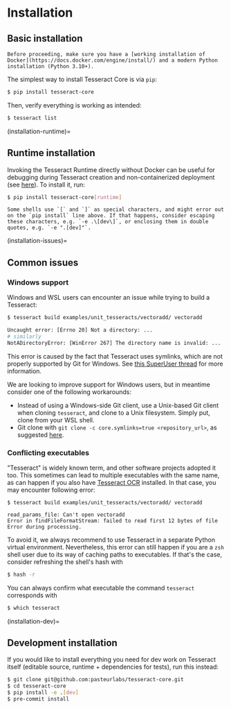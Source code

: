 # Installation

## Basic installation

```{note}
Before proceeding, make sure you have a [working installation of Docker](https://docs.docker.com/engine/install/) and a modern Python installation (Python 3.10+).
```

The simplest way to install Tesseract Core is via `pip`:

```bash
$ pip install tesseract-core
```

Then, verify everything is working as intended:

```bash
$ tesseract list
```

(installation-runtime)=
## Runtime installation

Invoking the Tesseract Runtime directly without Docker can be useful for debugging during Tesseract creation and non-containerized deployment (see [here](#tr-without-docker)). To install it, run:

```bash
$ pip install tesseract-core[runtime]
```

```{warning}
Some shells use `[` and `]` as special characters, and might error out on the `pip install` line above. If that happens, consider escaping these characters, e.g. `-e .\[dev\]`, or enclosing them in double quotes, e.g. `-e ".[dev]"`.
```

(installation-issues)=
## Common issues

### Windows support

Windows and WSL users can encounter an issue while trying to build a Tesseract:

```bash
$ tesseract build examples/unit_tesseracts/vectoradd/ vectoradd

Uncaught error: [Errno 20] Not a directory: ...
# similarly
NotADirectoryError: [WinError 267] The directory name is invalid: ...
```

This error is caused by the fact that Tesseract uses symlinks, which are not properly supported by Git for Windows. See [this SuperUser thread](https://superuser.com/questions/1713099/symbolic-link-does-not-work-in-git-over-windows) for more information.

We are looking to improve support for Windows users, but in meantime consider one of the following workarounds:
* Instead of using a Windows-side Git client, use a Unix-based Git client when cloning `tesseract`, and clone to a Unix filesystem. Simply put, clone from your WSL shell.
* Git clone with `git clone -c core.symlinks=true <repository_url>`, as suggested [here](https://www.scivision.dev/git-windows-symlink/).

### Conflicting executables

"Tesseract" is widely known term, and other software projects adopted it too. This sometimes can lead to multiple executables with the same name, as can happen if you also have [Tesseract OCR](https://github.com/tesseract-ocr/tesseract) installed. In that case, you may encounter following error:

```
$ tesseract build examples/unit_tesseracts/vectoradd/ vectoradd

read_params_file: Can't open vectoradd
Error in findFileFormatStream: failed to read first 12 bytes of file
Error during processing.
```

To avoid it, we always recommend to use Tesseract in a separate Python virtual environment. Nevertheless, this error can still happen if you are a `zsh` shell user due to its way of caching paths to executables. If that's the case, consider refreshing the shell's hash with

```bash
$ hash -r
```

You can always confirm what executable the command `tesseract` corresponds with

```bash
$ which tesseract
```

(installation-dev)=
## Development installation

If you would like to install everything you need for dev work on Tesseract itself (editable source, runtime + dependencies for tests), run this instead:

```bash
$ git clone git@github.com:pasteurlabs/tesseract-core.git
$ cd tesseract-core
$ pip install -e .[dev]
$ pre-commit install
```
